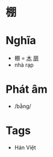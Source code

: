 # 棚

# Nghĩa
* 棚 = [木](木.md) [朋](朋.md)
* nhà rạp

# Phát âm
* /bằng/

# Tags
* Hán Việt

<script>window.HANZI_FIELD='棚';</script>
